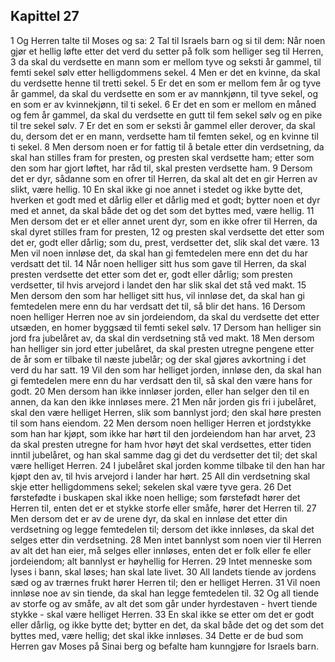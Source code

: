 ## Kapittel 27

1 Og Herren talte til Moses og sa:
2 Tal til Israels barn og si til dem: Når noen gjør et hellig løfte etter det verd du setter på folk som helliger seg til Herren,
3 da skal du verdsette en mann som er mellom tyve og seksti år gammel, til femti sekel sølv etter helligdommens sekel.
4 Men er det en kvinne, da skal du verdsette henne til tretti sekel.
5 Er det en som er mellom fem år og tyve år gammel, da skal du verdsette en som er av mannkjønn, til tyve sekel, og en som er av kvinnekjønn, til ti sekel.
6 Er det en som er mellom en måned og fem år gammel, da skal du verdsette en gutt til fem sekel sølv og en pike til tre sekel sølv.
7 Er det en som er seksti år gammel eller derover, da skal du, dersom det er en mann, verdsette ham til femten sekel, og en kvinne til ti sekel.
8 Men dersom noen er for fattig til å betale etter din verdsetning, da skal han stilles fram for presten, og presten skal verdsette ham; etter som den som har gjort løftet, har råd til, skal presten verdsette ham.
9 Dersom det er dyr, sådanne som en ofrer til Herren, da skal alt det en gir Herren av slikt, være hellig.
10 En skal ikke gi noe annet i stedet og ikke bytte det, hverken et godt med et dårlig eller et dårlig med et godt; bytter noen et dyr med et annet, da skal både det og det som det byttes med, være hellig.
11 Men dersom det er et eller annet urent dyr, som en ikke ofrer til Herren, da skal dyret stilles fram for presten,
12 og presten skal verdsette det etter som det er, godt eller dårlig; som du, prest, verdsetter det, slik skal det være.
13 Men vil noen innløse det, da skal han gi femtedelen mere enn det du har verdsatt det til.
14 Når noen helliger sitt hus som gave til Herren, da skal presten verdsette det etter som det er, godt eller dårlig; som presten verdsetter, til hvis arvejord i landet den har slik skal det stå ved makt.
15 Men dersom den som har helliget sitt hus, vil innløse det, da skal han gi femtedelen mere enn du har verdsatt det til, så blir det hans.
16 Dersom noen helliger Herren noe av sin jordeiendom, da skal du verdsette det etter utsæden, en homer byggsæd til femti sekel sølv.
17 Dersom han helliger sin jord fra jubelåret av, da skal din verdsetning stå ved makt.
18 Men dersom han helliger sin jord etter jubelåret, da skal presten utregne pengene etter de år som er tilbake til næste jubelår; og der skal gjøres avkortning i det verd du har satt.
19 Vil den som har helliget jorden, innløse den, da skal han gi femtedelen mere enn du har verdsatt den til, så skal den være hans for godt.
20 Men dersom han ikke innløser jorden, eller han selger den til en annen, da kan den ikke innløses mere.
21 Men når jorden gis fri i jubelåret, skal den være helliget Herren, slik som bannlyst jord; den skal høre presten til som hans eiendom.
22 Men dersom noen helliger Herren et jordstykke som han har kjøpt, som ikke har hørt til den jordeiendom han har arvet,
23 da skal presten utregne for ham hvor høyt det skal verdsettes, etter tiden inntil jubelåret, og han skal samme dag gi det du verdsetter det til; det skal være helliget Herren.
24 I jubelåret skal jorden komme tilbake til den han har kjøpt den av, til hvis arvejord i lander har hørt.
25 All din verdsetning skal skje etter helligdommens sekel; sekelen skal være tyve gera.
26 Det førstefødte i buskapen skal ikke noen hellige; som førstefødt hører det Herren til, enten det er et stykke storfe eller småfe, hører det Herren til.
27 Men dersom det er av de urene dyr, da skal en innløse det etter din verdsetning og legge femtedelen til; dersom det ikke innløses, da skal det selges etter din verdsetning.
28 Men intet bannlyst som noen vier til Herren av alt det han eier, må selges eller innløses, enten det er folk eller fe eller jordeiendom; alt bannlyst er høyhellig for Herren.
29 Intet menneske som lyses i bann, skal løses; han skal late livet.
30 All landets tiende av jordens sæd og av trærnes frukt hører Herren til; den er helliget Herren.
31 Vil noen innløse noe av sin tiende, da skal han legge femtedelen til.
32 Og all tiende av storfe og av småfe, av alt det som går under hyrdestaven - hvert tiende stykke - skal være helliget Herren.
33 En skal ikke se etter om det er godt eller dårlig, og ikke bytte det; bytter en det, da skal både det og det som det byttes med, være hellig; det skal ikke innløses.
34 Dette er de bud som Herren gav Moses på Sinai berg og befalte ham kunngjøre for Israels barn.
